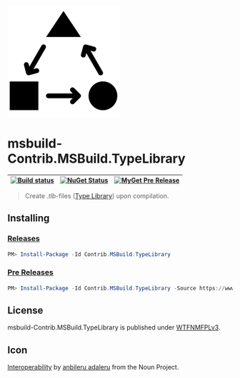 ![](assets/noun_181229_cc.png)

# msbuild-Contrib.MSBuild.TypeLibrary

| [![Build status](https://img.shields.io/appveyor/ci/dittodhole/msbuild-contrib-msbuild-typelibrary.svg)](https://ci.appveyor.com/project/dittodhole/msbuild-contrib-msbuild-typelibrary) | [![NuGet Status](https://img.shields.io/nuget/v/Contrib.MSBuild.TypeLibrary.svg)](https://www.nuget.org/packages/Contrib.MSBuild.TypeLibrary) | [![MyGet Pre Release](https://img.shields.io/myget/dittodhole/vpre/Contrib.MSBuild.TypeLibrary.svg)](https://www.myget.org/feed/dittodhole/package/nuget/Contrib.MSBuild.TypeLibrary)
|:-|:-|:-|

> Create _.tlb_-files ([Type Library](https://msdn.microsoft.com/en-us/library/windows/desktop/aa366757)) upon compilation.

## Installing

### [Releases](https://www.nuget.org/packages/Contrib.MSBuild.TypeLibrary)

```powershell
PM> Install-Package -Id Contrib.MSBuild.TypeLibrary
```

### [Pre Releases](https://www.myget.org/feed/dittodhole/package/nuget/Contrib.MSBuild.TypeLibrary)

```powershell
PM> Install-Package -Id Contrib.MSBuild.TypeLibrary -Source https://www.myget.org/F/dittodhole/api/v3/index.json -IncludePrerelease
```

## License

msbuild-Contrib.MSBuild.TypeLibrary is published under [WTFNMFPLv3](https://github.com/dittodhole/WTFNMFPLv3).

## Icon

[Interoperability](https://thenounproject.com/term/interoperability/181229) by [anbileru adaleru](https://thenounproject.com/pronoun) from the Noun Project.